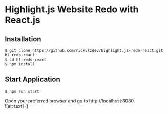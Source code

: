 # Highlight.js Website Redo with React.js

## Installation
```
$ git clone https://github.com/rickvlzdev/highlight.js-redo-react.git hl-redo-react
$ cd hl-redo-react
$ npm install
```
## Start Application
```
$ npm run start
```
Open your preferred browser and go to http://localhost:8080. \
![alt text] ()